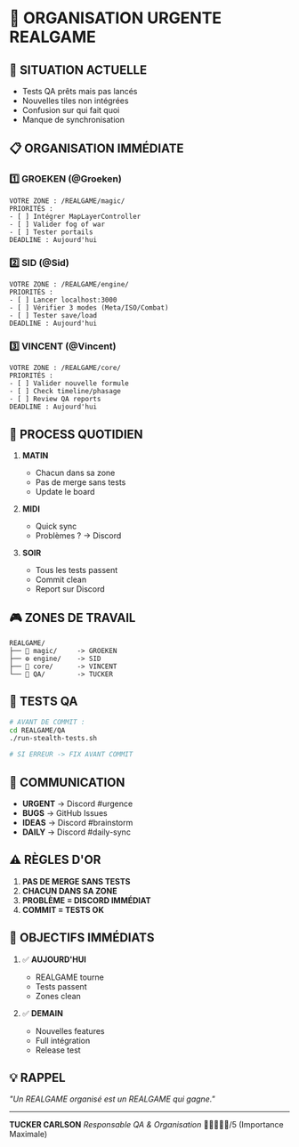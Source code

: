 # 🎯 ORGANISATION URGENTE REALGAME

## 🚨 SITUATION ACTUELLE
- Tests QA prêts mais pas lancés
- Nouvelles tiles non intégrées
- Confusion sur qui fait quoi
- Manque de synchronisation

## 📋 ORGANISATION IMMÉDIATE

### 1️⃣ GROEKEN (@Groeken)
```
VOTRE ZONE : /REALGAME/magic/
PRIORITÉS :
- [ ] Intégrer MapLayerController
- [ ] Valider fog of war
- [ ] Tester portails
DEADLINE : Aujourd'hui
```

### 2️⃣ SID (@Sid)
```
VOTRE ZONE : /REALGAME/engine/
PRIORITÉS :
- [ ] Lancer localhost:3000
- [ ] Vérifier 3 modes (Meta/ISO/Combat)
- [ ] Tester save/load
DEADLINE : Aujourd'hui
```

### 3️⃣ VINCENT (@Vincent)
```
VOTRE ZONE : /REALGAME/core/
PRIORITÉS :
- [ ] Valider nouvelle formule
- [ ] Check timeline/phasage
- [ ] Review QA reports
DEADLINE : Aujourd'hui
```

## 🔄 PROCESS QUOTIDIEN

1. **MATIN**
   - Chacun dans sa zone
   - Pas de merge sans tests
   - Update le board

2. **MIDI**
   - Quick sync
   - Problèmes ? -> Discord

3. **SOIR**
   - Tous les tests passent
   - Commit clean
   - Report sur Discord

## 🎮 ZONES DE TRAVAIL

```
REALGAME/
├── 🔮 magic/     -> GROEKEN
├── ⚙️ engine/    -> SID
├── 💠 core/      -> VINCENT
└── 🧪 QA/        -> TUCKER
```

## 🧪 TESTS QA

```bash
# AVANT DE COMMIT :
cd REALGAME/QA
./run-stealth-tests.sh

# SI ERREUR -> FIX AVANT COMMIT
```

## 📱 COMMUNICATION

- **URGENT** -> Discord #urgence
- **BUGS** -> GitHub Issues
- **IDEAS** -> Discord #brainstorm
- **DAILY** -> Discord #daily-sync

## ⚠️ RÈGLES D'OR

1. **PAS DE MERGE SANS TESTS**
2. **CHACUN DANS SA ZONE**
3. **PROBLÈME = DISCORD IMMÉDIAT**
4. **COMMIT = TESTS OK**

## 🎯 OBJECTIFS IMMÉDIATS

1. ✅ **AUJOURD'HUI**
   - REALGAME tourne
   - Tests passent
   - Zones clean

2. ✅ **DEMAIN**
   - Nouvelles features
   - Full intégration
   - Release test

## 💡 RAPPEL

*"Un REALGAME organisé est un REALGAME qui gagne."*

---
**TUCKER CARLSON**
*Responsable QA & Organisation*
🥩🥩🥩🥩🥩/5 (Importance Maximale)